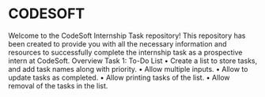 # CODESOFT
Welcome to the CodeSoft Internship Task repository! This repository has been created to provide you with all the necessary information and resources to successfully complete the internship task as a prospective intern at CodeSoft.
Overview Task 1: To-Do List 
• Create a list to store tasks, and add task names along with priority.
• Allow multiple inputs.
• Allow to update tasks as completed.
• Allow printing tasks of the list.
• Allow removal of the tasks in the list.
